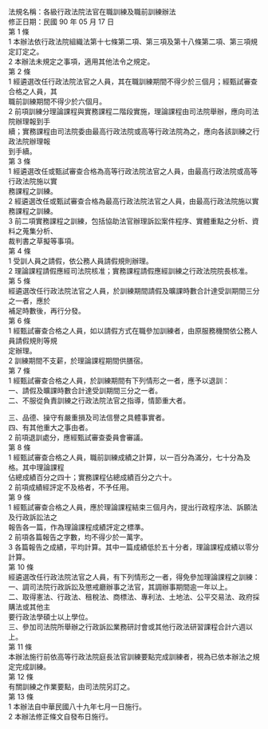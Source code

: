 法規名稱：各級行政法院法官在職訓練及職前訓練辦法  
修正日期：民國 90 年 05 月 17 日  
第 1 條  
1 本辦法依行政法院組織法第十七條第二項、第三項及第十八條第二項、第三項規定訂定之。  
2 本辦法未規定之事項，適用其他法令之規定。  
第 2 條  
1 經遴選改任行政法院法官之人員，其在職訓練期間不得少於三個月；經甄試審查合格之人員，其  
職前訓練期間不得少於六個月。  
2 前項訓練分理論課程與實務課程二階段實施，理論課程由司法院舉辦，應向司法院辦理報到手  
續；實務課程由司法院委由最高行政法院或高等行政法院為之，應向各該訓練之行政法院辦理報  
到手續。  
第 3 條  
1 經遴選改任或甄試審查合格為高等行政法院法官之人員，由最高行政法院或高等行政法院施以實  
務課程之訓練。  
2 經遴選改任或甄試審查合格為最高行政法院法官之人員，由最高行政法院施以實務課程之訓練。  
3 前二項實務課程之訓練，包括協助法官辦理訴訟案件程序、實體重點之分析、資料之蒐集分析、  
裁判書之草擬等事項。  
第 4 條  
1 受訓人員之請假，依公務人員請假規則辦理。  
2 理論課程請假應經司法院核准；實務課程請假應經訓練之行政法院院長核准。  
第 5 條  
經遴選改任行政法院法官之人員，於訓練期間請假及曠課時數合計達受訓期間三分之一者，應於  
補足時數後，再行分發。  
第 6 條  
1 經甄試審查合格之人員，如以請假方式在職參加訓練者，由原服務機關依公務人員請假規則等規  
定辦理。  
2 訓練期間不支薪，於理論課程期間供膳宿。  
第 7 條  
1 經甄試審查合格之人員，於訓練期間有下列情形之一者，應予以退訓：  
一、請假及曠課時數合計達受訓期間三分之一者。  
二、不服從負責訓練之行政法院法官之指導，情節重大者。  


三、品德、操守有嚴重損及司法信譽之具體事實者。  
四、有其他重大之事由者。  
2 前項退訓處分，應經甄試審查委員會審議。  
第 8 條  
1 經甄試審查合格之人員，職前訓練成績之計算，以一百分為滿分，七十分為及格。其中理論課程  
佔總成績百分之四十；實務課程佔總成績百分之六十。  
2 前項成績經評定不及格者，不予任用。  
第 9 條  
1 經甄試審查合格之人員，應於理論課程結束三個月內，提出行政程序法、訴願法及行政訴訟法之  
報告各一篇，作為理論課程成績評定之標準。  
2 前項各篇報告之字數，均不得少於一萬字。  
3 各篇報告之成績，平均計算。其中一篇成績低於五十分者，理論課程成績以零分計算。  
第 10 條  
經遴選改任行政法院法官之人員，有下列情形之一者，得免參加理論課程之訓練：  
一、調司法院行政訴訟及懲戒廳辦事之法官，其調辦事期間逾一年以上。  
二、取得憲法、行政法、租稅法、商標法、專利法、土地法、公平交易法、政府採購法或其他主  
要行政法學碩士以上學位。  
三、參加司法院所舉辦之行政訴訟業務研討會或其他行政法研習課程合計六週以上。  
第 11 條  
本辦法施行前依高等行政法院庭長法官訓練要點完成訓練者，視為已依本辦法之規定完成訓練。  
第 12 條  
有關訓練之作業要點，由司法院另訂之。  
第 13 條  
1 本辦法自中華民國八十九年七月一日施行。  
2 本辦法修正條文自發布日施行。  


